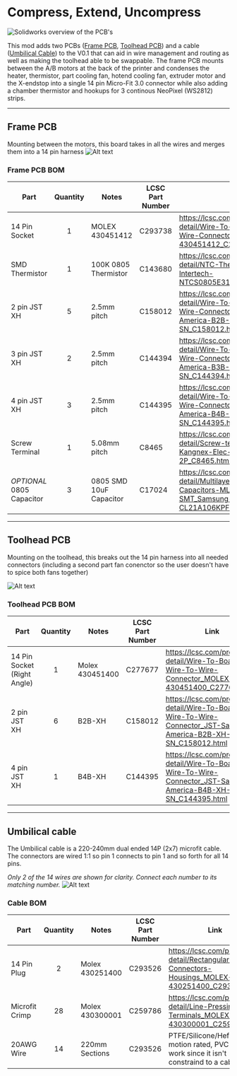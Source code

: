 # Compress, Extend, Uncompress

![Solidworks overview of the PCB's](/V0-Umbilical/Images/Overview.png?raw=true "Title")

This mod adds two PCBs ([Frame PCB](#frame-pcb), [Toolhead PCB](#toolhead-pcb)) and a cable ([Umbilical Cable](#umbilical-cable)) to the V0.1 that can aid in wire management and routing as well as making the toolhead able to be swappable.
The frame PCB mounts between the A/B motors at the back of the printer and condenses the heater, thermistor, part cooling fan, hotend cooling fan, extruder motor and the X-endstop into a single 14 pin Micro-Fit 3.0 connector while also adding a chamber thermistor and hookups for 3 continous NeoPixel (WS2812) strips.

----

## Frame PCB
Mounting between the motors, this board takes in all the wires and merges them into a 14 pin harness
![Alt text](/V0-Umbilical/Images/Frame_PCB.png?raw=true "Title")


### Frame PCB BOM
| Part      | Quantity | Notes | LCSC Part Number | Link |
| ----------- | :-: | ----------- | ----------- |----------- |
| 14 Pin Socket   |  1 | MOLEX 430451412 | C293738   | https://lcsc.com/product-detail/Wire-To-Board-Wire-To-Wire-Connector_MOLEX-430451412_C293738.html |
| SMD Thermistor  |  1 | 100K 0805 Thermistor | C143680   | https://lcsc.com/product-detail/NTC-Thermistors_Vishay-Intertech-NTCS0805E3104FXT_C143680.html |
| 2 pin JST XH    |  5 | 2.5mm pitch | C158012   | https://lcsc.com/product-detail/Wire-To-Board-Wire-To-Wire-Connector_JST-Sales-America-B2B-XH-A-LF-SN_C158012.html |
| 3 pin JST XH    |  2 | 2.5mm pitch | C144394   | https://lcsc.com/product-detail/Wire-To-Board-Wire-To-Wire-Connector_JST-Sales-America-B3B-XH-A-LF-SN_C144394.html |
| 4 pin JST XH    |  3 | 2.5mm pitch | C144395   | https://lcsc.com/product-detail/Wire-To-Board-Wire-To-Wire-Connector_JST-Sales-America-B4B-XH-A-LF-SN_C144395.html |
| Screw Terminal  |  1 | 5.08mm pitch | C8465     | https://lcsc.com/product-detail/Screw-terminal_Ningbo-Kangnex-Elec-WJ500V-5-08-2P_C8465.html |
| *OPTIONAL* 0805 Capacitor  |  3 | 0805 SMD 10uF Capacitor | C17024     | https://lcsc.com/product-detail/Multilayer-Ceramic-Capacitors-MLCC-SMD-SMT_Samsung-Electro-Mechanics-CL21A106KPFNNNE_C17024.html |
----

## Toolhead PCB

Mounting on the toolhead, this breaks out the 14 pin harness into all needed connectors (including a second part fan conenctor so the user doesn't have to spice both fans together)

![Alt text](/V0-Umbilical/Images/Toolhead_PCB_Overview.png?raw=true "Title")


### Toolhead PCB BOM
| Part      | Quantity | Notes | LCSC Part Number | Link |
| ----------- | :-: | ----------- | ----------- |----------- |
| 14 Pin Socket (Right Angle)   | 1 |  Molex 430451400  | C277677   | https://lcsc.com/product-detail/Wire-To-Board-Wire-To-Wire-Connector_MOLEX-span-430451400_C277677.html |
| 2 pin JST XH    | 6 |  B2B-XH  | C158012   | https://lcsc.com/product-detail/Wire-To-Board-Wire-To-Wire-Connector_JST-Sales-America-B2B-XH-A-LF-SN_C158012.html |
| 4 pin JST XH    | 1 |  B4B-XH  | C144395   | https://lcsc.com/product-detail/Wire-To-Board-Wire-To-Wire-Connector_JST-Sales-America-B4B-XH-A-LF-SN_C144395.html |

---

## Umbilical cable

The Umbilical cable is a 220-240mm dual ended 14P (2x7) microfit cable. The connectors are wired 1:1 so pin 1 connects to pin 1 and so forth for all 14 pins.


*Only 2 of the 14 wires are shown for clarity. Connect each number to its matching number.*
![Alt text](/V0-Umbilical/Images/Umbilical_connector.png?raw=true "Title")

### Cable BOM
| Part      | Quantity | Notes | LCSC Part Number | Link |
| ----------- | :-: | ----------- | ----------- |----------- |
| 14 Pin Plug     | 2  | Molex 430251400 | C293526   | https://lcsc.com/product-detail/Rectangular-Connectors-Housings_MOLEX-430251400_C293526.html |
| Microfit Crimp  | 28 | Molex 430300001 | C259786   | https://lcsc.com/product-detail/Line-Pressing-Terminals_MOLEX-430300001_C259786.html |
| 20AWG Wire      | 14 | 220mm Sections  | C293526   | PTFE/Silicone/Hefulon for motion rated, PVC *could* work since it isn't constraind to a cable chain |
